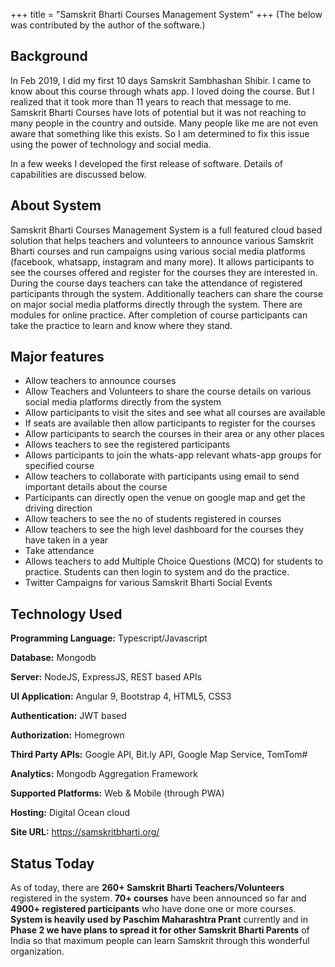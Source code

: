 +++
title = "Samskrit Bharti Courses Management System"
+++
(The below was contributed by the author of the software.)

## Background
In Feb 2019, I did my first 10 days Samskrit Sambhashan Shibir. I came to know about this
course through whats app. I loved doing the course. But I realized that it took more than 11
years to reach that message to me. Samskrit Bharti Courses have lots of potential but it was not
reaching to many people in the country and outside. Many people like me are not even aware
that something like this exists. So I am determined to fix this issue using the power of
technology and social media.

In a few weeks I developed the first release of software. Details of capabilities are discussed
below.

## About System
Samskrit Bharti Courses Management System is a full featured cloud based solution that helps
teachers and volunteers to announce various Samskrit Bharti courses and run campaigns using
various social media platforms (facebook, whatsapp, instagram and many more). It allows
participants to see the courses offered and register for the courses they are interested in. During
the course days teachers can take the attendance of registered participants through the system.
Additionally teachers can share the course on major social media platforms directly through the
system. There are modules for online practice. After completion of course participants can take
the practice to learn and know where they stand.

## Major features
* Allow teachers to announce courses
* Allow Teachers and Volunteers to share the course details on various social media
platforms directly from the system
* Allow participants to visit the sites and see what all courses are available
* If seats are available then allow participants to register for the courses
* Allow participants to search the courses in their area or any other places
* Allows teachers to see the registered participants
* Allows participants to join the whats-app relevant whats-app groups for specified course
* Allow teachers to collaborate with participants using email to send important details
about the course
* Participants can directly open the venue on google map and get the driving direction
* Allow teachers to see the no of students registered in courses
* Allow teachers to see the high level dashboard for the courses they have taken in a year
* Take attendance
* Allows teachers to add Multiple Choice Questions (MCQ) for students to practice.
Students can then login to system and do the practice.
* Twitter Campaigns for various Samskrit Bharti Social Events
## Technology Used
**Programming Language:** Typescript/Javascript

**Database:** Mongodb

**Server:** NodeJS, ExpressJS, REST based APIs

**UI Application:** Angular 9, Bootstrap 4, HTML5, CSS3

**Authentication:** JWT based

**Authorization:** Homegrown

**Third Party APIs:** Google API, Bit.ly API, Google Map Service, TomTom#

**Analytics:** Mongodb Aggregation Framework

**Supported Platforms:** Web & Mobile (through PWA)

**Hosting:** Digital Ocean cloud

**Site URL:** https://samskritbharti.org/
## Status Today
As of today, there are **260+ Samskrit Bharti Teachers/Volunteers** registered in the system.
**70+ courses** have been announced so far and **4900+ registered participants** who have done
one or more courses. **System is heavily used by Paschim Maharashtra Prant** currently and
in **Phase 2 we have plans to spread it for other Samskrit Bharti Parents** of India so that
maximum people can learn Samskrit through this wonderful organization.
